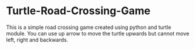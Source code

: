 # Turtle-Road-Crossing-Game

This is a simple road crossing game created using python and turtle module.
You can use up arrow to move the turtle upwards but cannot move left, right and backwards.
